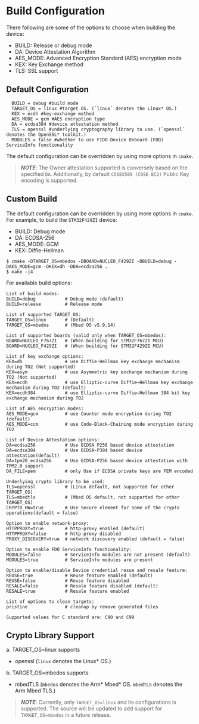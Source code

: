 # Build Configuration
There following are some of the options to choose when building the device:
- BUILD: Release or debug mode
- DA: Device Attestation Algorithm
- AES_MODE: Advanced Encryption Standard (AES) encryption mode
- KEX: Key Exchange method
- TLS: SSL support

## Default Configuration

```shell
  BUILD = debug #build mode
  TARGET_OS = linux #target OS. (`linux` denotes the Linux* OS.)
  KEX = ecdh #key-exchange method
  AES_MODE = gcm #AES encryption type
  DA = ecdsa384 #device attestation method
  TLS = openssl #underlying cryptography library to use. (`openssl` denotes the OpenSSL* toolkit.)
  MODULES = false #whether to use FIDO Device Onboard (FDO) ServiceInfo functionality
```
The default configuration can be overridden by using more options in `cmake`.<br>

> ***NOTE***: The Owner attestation supported is conversely based on the specified `DA`. Additionally, by default `COSEX509 (COSE EC2)` Public Key encoding is supported.

## Custom Build
The default configuration can be overridden by using more options in `cmake`.<br>
For example, to build the `STM32F429ZI` device:
- BUILD: Debug mode
- DA: ECDSA-256
- AES_MODE: GCM
- KEX: Diffie-Hellman
```shell
$ cmake -DTARGET_OS=mbedos -DBOARD=NUCLEO_F429ZI -DBUILD=debug -DAES_MODE=gcm -DKEX=dh -DDA=ecdsa256 .
$ make -j4
```

For available build options:
```shell
List of build modes:
BUILD=debug           # Debug mode (default)
BUILD=release         # Release mode

List of supported TARGET_OS:
TARGET_OS=linux       # (Default)
TARGET_OS=mbedos      # (Mbed OS v5.9.14)

List of supported boards (valid only when TARGET_OS=mbedos):
BOARD=NUCLEO_F767ZI   # (When building for STM32F767ZI MCU)
BOARD=NUCLEO_F429ZI   # (When building for STM32F429ZI MCU)

List of key exchange options:
KEX=dh                # use Diffie-Hellman key exchange mechanism during TO2 (Not supported)
KEX=asym              # use Asymmetric key exchange mechanism during TO2 (Not supported)
KEX=ecdh              # use Elliptic-curve Diffie–Hellman key exchange mechanism during TO2 (default)
KEX=ecdh384           # use Elliptic-curve Diffie–Hellman 384 bit key exchange mechanism during TO2

List of AES encryption modes:
AES_MODE=gcm          # use Counter mode encryption during TO2 (default)
AES_MODE=ccm          # use Code-Block-Chaining mode encryption during TO2

List of Device Attestation options:
DA=ecdsa256           # Use ECDSA P256 based device attestation
DA=ecdsa384           # Use ECDSA-P384 based device attestation(default)
DA=tpm20_ecdsa256     # Use ECDSA-P256 based device attestation with TPM2.0 support
DA_FILE=pem           # only Use if ECDSA private keys are PEM encoded

Underlying crypto library to be used:
TLS=openssl           # (Linux default, not supported for other TARGET_OS)
TLS=mbedtls           # (Mbed OS default, not supported for other TARGET_OS)
CRYPTO_HW=true        # Use Secure element for some of the crypto operations(default = false)

Option to enable network-proxy:
HTTPPROXY=true        # http-proxy enabled (default)
HTTPPROXY=false       # http-proxy disabled
PROXY_DISCOVERY=true  # network discovery enabled (default = false)

Option to enable FDO ServiceInfo functionality:
MODULES=false         # ServiceInfo modules are not present (default)
MODULES=true          # ServiceInfo modules are present

Option to enable/disable Device credential resue and resale feature:
REUSE=true            # Reuse feature enabled (default)
REUSE=false           # Reuse feature disabled
RESALE=false          # Resale feature disabled (default)
RESALE=true           # Resale feature enabled

List of options to clean targets:
pristine              # cleanup by remove generated files

Supported values for C standard are: C90 and C99
```

## Crypto Library Support
a. TARGET_OS=linux supports
   - openssl
(`linux` denotes the Linux* OS.)

b. TARGET_OS=mbedos supports
   - mbedTLS
(`mbedos` denotes the Arm* Mbed* OS.
`mbedTLS` denotes the Arm Mbed TLS.)

> ***NOTE***: Currently, only `TARGET_OS=linux` and its configurations is supported. The source will be updated to add support for `TARGET_OS=mbedos` in a future release.
